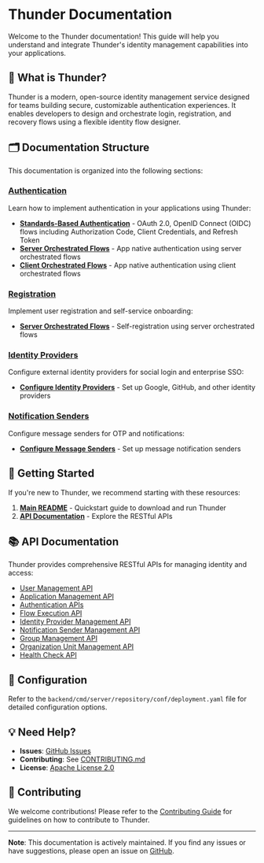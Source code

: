 # Thunder Documentation

Welcome to the Thunder documentation! This guide will help you understand and integrate Thunder's identity management capabilities into your applications.

## 📖 What is Thunder?

Thunder is a modern, open-source identity management service designed for teams building secure, customizable authentication experiences. It enables developers to design and orchestrate login, registration, and recovery flows using a flexible identity flow designer.

## 🗂️ Documentation Structure

This documentation is organized into the following sections:

### [Authentication](./guides/authentication/)

Learn how to implement authentication in your applications using Thunder:

- **[Standards-Based Authentication](./guides/authentication/standards-based/)** - OAuth 2.0, OpenID Connect (OIDC) flows including Authorization Code, Client Credentials, and Refresh Token
- **[Server Orchestrated Flows](./guides/authentication/server-orchestrated-flow/)** - App native authentication using server orchestrated flows
- **[Client Orchestrated Flows](./guides/authentication/client-orchestrated-flow/)** - App native authentication using client orchestrated flows

### [Registration](./guides/registration/)

Implement user registration and self-service onboarding:

- **[Server Orchestrated Flows](./guides/registration/server-orchestrated-flow/)** - Self-registration using server orchestrated flows

### [Identity Providers](./guides/identity-provider/)

Configure external identity providers for social login and enterprise SSO:

- **[Configure Identity Providers](./guides/identity-provider/configure-identity-providers.md)** - Set up Google, GitHub, and other identity providers

### [Notification Senders](./guides/notification-sender/)

Configure message senders for OTP and notifications:

- **[Configure Message Senders](./guides/notification-sender/configure-message-senders.md)** - Set up message notification senders

## 🚀 Getting Started

If you're new to Thunder, we recommend starting with these resources:

1. **[Main README](../README.md)** - Quickstart guide to download and run Thunder
2. **[API Documentation](../api/)** - Explore the RESTful APIs

## 📚 API Documentation

Thunder provides comprehensive RESTful APIs for managing identity and access:

- [User Management API](../api/user.yaml)
- [Application Management API](../api/application.yaml)
- [Authentication APIs](../api/authentication.yaml)
- [Flow Execution API](../api/flow.yaml)
- [Identity Provider Management API](../api/idp.yaml)
- [Notification Sender Management API](../api/notification-sender.yaml)
- [Group Management API](../api/group.yaml)
- [Organization Unit Management API](../api/ou.yaml)
- [Health Check API](../api/healthcheck.yaml)

## 🔧 Configuration

Refer to the `backend/cmd/server/repository/conf/deployment.yaml` file for detailed configuration options.

## 💡 Need Help?

- **Issues**: [GitHub Issues](https://github.com/asgardeo/thunder/issues)
- **Contributing**: See [CONTRIBUTING.md](../CONTRIBUTING.md)
- **License**: [Apache License 2.0](../LICENSE)

## 🤝 Contributing

We welcome contributions! Please refer to the [Contributing Guide](../CONTRIBUTING.md) for guidelines on how to contribute to Thunder.

---

**Note**: This documentation is actively maintained. If you find any issues or have suggestions, please open an issue on [GitHub](https://github.com/asgardeo/thunder/issues).
